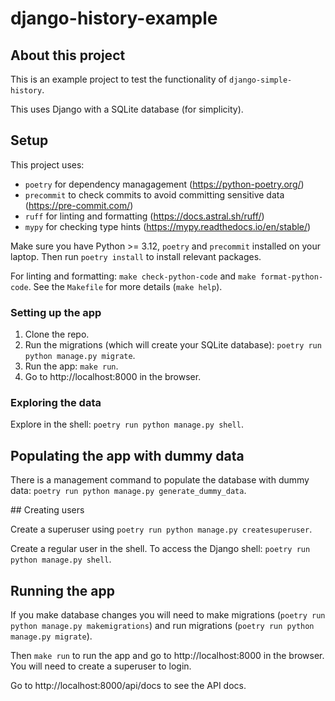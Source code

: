 # django-history-example

## About this project

This is an example project to test the functionality of `django-simple-history`.

This uses Django with a SQLite database (for simplicity).


## Setup

This project uses:
- `poetry` for dependency managagement (https://python-poetry.org/)
- `precommit` to check commits to avoid committing sensitive data (https://pre-commit.com/)
- `ruff` for linting and formatting (https://docs.astral.sh/ruff/)
- `mypy` for checking type hints (https://mypy.readthedocs.io/en/stable/)

Make sure you have Python >= 3.12, `poetry` and `precommit` installed on your laptop. Then run `poetry install` to install relevant packages.

For linting and formatting: `make check-python-code` and `make format-python-code`. See the `Makefile` for more details (`make help`).

### Setting up the app

1. Clone the repo.
2. Run the migrations (which will create your SQLite database): `poetry run python manage.py migrate`.
3. Run the app: `make run`.
4. Go to http://localhost:8000 in the browser.

### Exploring the data

Explore in the shell: `poetry run python manage.py shell`.


## Populating the app with dummy data

There is a management command to populate the database with dummy data: `poetry run python manage.py generate_dummy_data`.


## Creating users

Create a superuser using `poetry run python manage.py createsuperuser`.

Create a regular user in the shell. To access the Django shell: `poetry run python manage.py shell`.


## Running the app

If you make database changes you will need to make migrations (`poetry run python manage.py makemigrations`) and run migrations (`poetry run python manage.py migrate`).

Then `make run` to run the app and go to http://localhost:8000 in the browser. You will need to create a superuser to login.

Go to http://localhost:8000/api/docs to see the API docs.
